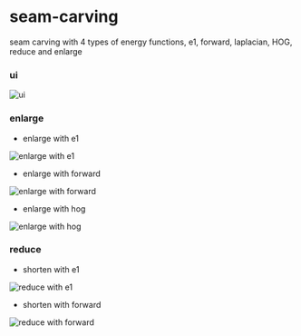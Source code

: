 # seam-carving
seam carving with 4 types of energy functions, e1, forward, laplacian, HOG, reduce and enlarge

### ui  
![ui](https://github.com/ZangJac/seam-carving/blob/main/data/ui.jpg)

### enlarge  
  
- enlarge with e1  
  
![enlarge with e1](https://github.com/ZangJac/seam-carving/blob/main/data/width_enlarge_e1.jpg)

- enlarge with forward  

![enlarge with forward](https://github.com/ZangJac/seam-carving/blob/main/data/width_enlarge_forward.jpg)

- enlarge with hog  
  
![enlarge with hog](https://github.com/ZangJac/seam-carving/blob/main/data/width_enlarge_hog.jpg)

### reduce  
  
- shorten with e1  
  
![reduce with e1](https://github.com/ZangJac/seam-carving/blob/main/data/width_shorten_e1.jpg)

- shorten with forward  
  
![reduce with forward](https://github.com/ZangJac/seam-carving/blob/main/data/width_shorten_forward.jpg)

